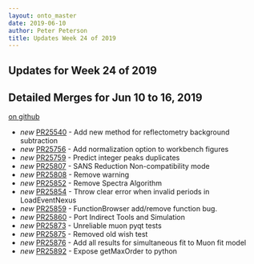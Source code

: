 ```yaml
---
layout: onto_master
date: 2019-06-10
author: Peter Peterson
title: Updates Week 24 of 2019
---
```

Updates for Week 24 of 2019
---------------------------

Detailed Merges for Jun 10 to 16, 2019
--------------------------------------
[on github](https://github.com/mantidproject/mantid/pulls?q=is%3Apr+merged%3A2019-06-11..2019-06-16)

* *new* [PR25540](https://github.com/mantidproject/mantid/pull/25540) - Add new method for reflectometry background subtraction
* *new* [PR25756](https://github.com/mantidproject/mantid/pull/25756) - Add normalization option to workbench figures
* *new* [PR25759](https://github.com/mantidproject/mantid/pull/25759) - Predict integer peaks duplicates
* *new* [PR25807](https://github.com/mantidproject/mantid/pull/25807) - SANS Reduction Non-compatibility mode
* *new* [PR25808](https://github.com/mantidproject/mantid/pull/25808) - Remove warning
* *new* [PR25852](https://github.com/mantidproject/mantid/pull/25852) - Remove Spectra Algorithm
* *new* [PR25854](https://github.com/mantidproject/mantid/pull/25854) - Throw clear error when invalid periods in LoadEventNexus
* *new* [PR25859](https://github.com/mantidproject/mantid/pull/25859) - FunctionBrowser add/remove function bug.
* *new* [PR25860](https://github.com/mantidproject/mantid/pull/25860) - Port Indirect Tools and Simulation
* *new* [PR25873](https://github.com/mantidproject/mantid/pull/25873) - Unreliable muon pyqt tests
* *new* [PR25875](https://github.com/mantidproject/mantid/pull/25875) - Removed old wish test
* *new* [PR25876](https://github.com/mantidproject/mantid/pull/25876) - Add all results for simultaneous fit to Muon fit model
* *new* [PR25892](https://github.com/mantidproject/mantid/pull/25892) - Expose getMaxOrder to python
